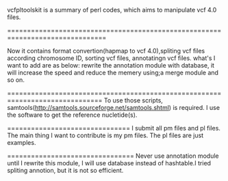 vcfpltoolskit is a summary of perl codes, which aims to manipulate vcf 4.0 files.

===============================================================================

Now it contains format convertion(hapmap to vcf 4.0),spliting vcf files according chromosome ID, sorting vcf files, annotatingn vcf files. 
what's I want to add are as below: 
rewrite the annotation module with database, it will increase the speed and reduce the memery using;a merge module and so on.

==============================================================================
To use those scripts, samtools(http://samtools.sourceforge.net/samtools.shtml) is required. I use the software to get the reference nucletide(s).

===============================
I submit all pm files and pl files. The main thing I want to contribute is my pm files. The pl files are just examples.

================================
Never use annotation module until I rewrite this module, I will use database instead of hashtable.I tried spliting annotion,
but it is not so efficient.
